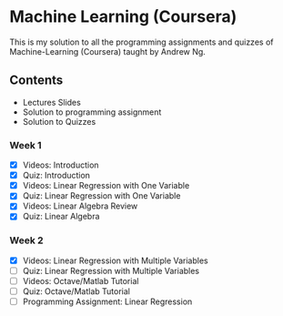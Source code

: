 # Machine Learning (Coursera)
This is my solution to all the programming assignments and quizzes of Machine-Learning (Coursera) taught by Andrew Ng.

## Contents
* Lectures Slides
* Solution to programming assignment
* Solution to Quizzes

### Week 1
- [x] Videos: Introduction
- [x] Quiz: Introduction
- [x] Videos: Linear Regression with One Variable
- [x] Quiz: Linear Regression with One Variable
- [x] Videos: Linear Algebra Review
- [x] Quiz: Linear Algebra

### Week 2
- [x] Videos: Linear Regression with Multiple Variables
- [ ] Quiz: Linear Regression with Multiple Variables
- [ ] Videos: Octave/Matlab Tutorial
- [ ] Quiz: Octave/Matlab Tutorial
- [ ] Programming Assignment: Linear Regression
